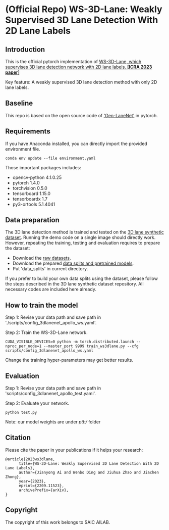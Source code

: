 # (Official Repo) WS-3D-Lane: Weakly Supervised 3D Lane Detection With 2D Lane Labels

## Introduction

This is the official pytorch implementation of [WS-3D-Lane, which supervises 3D lane detection network with 2D lane labels.  **[ICRA 2023 paper]**](https://arxiv.org/pdf/2209.11523.pdf)


Key feature: A weakly supervised 3D lane detection method with only 2D lane labels.


## Baseline
This repo is based on the open source code of ['Gen-LaneNet'](https://github.com/yuliangguo/Pytorch_Generalized_3D_Lane_Detection) in pytorch. 

## Requirements
If you have Anaconda installed, you can directly import the provided environment file.

    conda env update --file environment.yaml

Those important packages includes:
* opencv-python             4.1.0.25
* pytorch                   1.4.0
* torchvision               0.5.0
* tensorboard               1.15.0
* tensorboardx              1.7
* py3-ortools               5.1.4041

## Data preparation

The 3D lane detection method is trained and tested on the 
[3D lane synthetic dataset](https://github.com/yuliangguo/3D_Lane_Synthetic_Dataset). Running the demo
code on a single image should directly work. However, repeating the training, testing and evaluation requires to prepare the dataset:
* Download the [raw datasets](https://drive.google.com/open?id=1Kisxoj7mYl1YyA_4xBKTE8GGWiNZVain). 
* Download the prepared [data splits and pretrained models](https://drive.google.com/open?id=1GDgiAmJdP_BEluAZDgMaclNwb34OenCn). 
* Put 'data_splits' in current directory.

If you prefer to build your own data splits using the dataset, please follow the steps described in the 3D lane 
synthetic dataset repository. All necessary codes are included here already. 

## How to train the model

Step 1: Revise your data path and save path in './scripts/config_3dlanenet_apollo_ws.yaml'.

Step 2: Train the WS-3D-Lane network.

    CUDA_VISIBLE_DEVICES=0 python -m torch.distributed.launch --nproc_per_node=1 --master_port 9999 train_ws3dlane.py --cfg scripts/config_3dlanenet_apollo_ws.yaml

Change the training hyper-parameters may get better results.
## Evaluation

Step 1: Revise your data path and save path in 'scripts/config_3dlanenet_apollo_test.yaml'.

Step 2: Evaluate your network.

    python test.py

Note: our model weights are under *pth/* folder

## Citation

Please cite the paper in your publications if it helps your research: 

    @article{2023ws3dlane,
          title={WS-3D-Lane: Weakly Supervised 3D Lane Detection With 2D Lane Labels}, 
          author={Jianyong Ai and Wenbo Ding and Jiuhua Zhao and Jiachen Zhong},
          year={2023},
          eprint={2209.11523},
          archivePrefix={arXiv},
    }

## Copyright

The copyright of this work belongs to SAIC AILAB.


